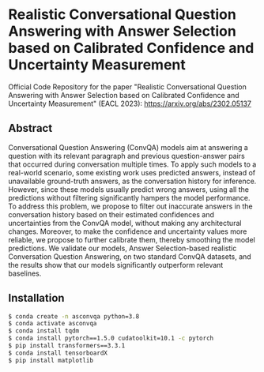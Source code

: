 # Realistic Conversational Question Answering with Answer Selection based on Calibrated Confidence and Uncertainty Measurement

Official Code Repository for the paper "Realistic Conversational Question Answering with Answer Selection based on Calibrated Confidence and Uncertainty Measurement" (EACL 2023): https://arxiv.org/abs/2302.05137

## Abstract
Conversational Question Answering (ConvQA) models aim at answering a question with its relevant paragraph and previous question-answer pairs that occurred during conversation multiple times. To apply such models to a real-world scenario, some existing work uses predicted answers, instead of unavailable ground-truth answers, as the conversation history for inference. However, since these models usually predict wrong answers, using all the predictions without filtering significantly hampers the model performance. To address this problem, we propose to filter out inaccurate answers in the conversation history based on their estimated confidences and uncertainties from the ConvQA model, without making any architectural changes. Moreover, to make the confidence and uncertainty values more reliable, we propose to further calibrate them, thereby smoothing the model predictions. We validate our models, Answer Selection-based realistic Conversation Question Answering, on two standard ConvQA datasets, and the results show that our models significantly outperform relevant baselines.

## Installation
```bash
$ conda create -n asconvqa python=3.8
$ conda activate asconvqa
$ conda install tqdm
$ conda install pytorch==1.5.0 cudatoolkit=10.1 -c pytorch
$ pip install transformers==3.3.1
$ conda install tensorboardX
$ pip install matplotlib
```